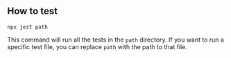 ## How to test

```
npx jest path
```
This command will run all the tests in the `path` directory. If you want to run a
specific test file, you can replace `path` with the path to that file.
